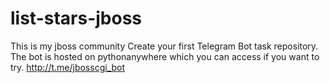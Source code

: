 # list-stars-jboss
This is my jboss community Create your first Telegram Bot  task repository. The bot is hosted on pythonanywhere which you can access if you want to try. http://t.me/jbosscgi_bot
